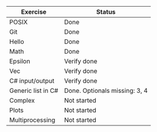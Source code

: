 
| Exercise | Status |
| -------- | ------ |
| POSIX | Done |
| Git | Done |
| Hello | Done |
| Math | Done|
| Epsilon | Verify done |
| Vec | Verify done |
| C# input/output | Verify done |
| Generic list in C# | Done. Optionals missing: 3, 4 |
| Complex | Not started |
| Plots | Not started |
| Multiprocessing | Not started |
